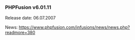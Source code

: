 ### PHPFusion v6.01.11
Release date: 06.07.2007

News: https://www.phpfusion.com/infusions/news/news.php?readmore=380
